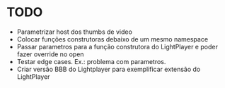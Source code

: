 
# TODO

* Parametrizar host dos thumbs de video
* Colocar funções construtoras debaixo de um mesmo namespace
* Passar parametros para a função construtora do LightPlayer e poder fazer override no open
* Testar edge cases. Ex.: problema com parametros.
* Criar versão BBB do Lightplayer para exemplificar extensão do LightPlayer

